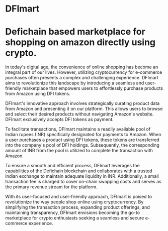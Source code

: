 # DFImart
# Defichain based marketplace for shopping on amazon directly using crypto.

In today's digital age, the convenience of online shopping has become an integral part of our lives. However, utilizing cryptocurrency for e-commerce purchases often presents a complex and challenging experience. DFImart aims to revolutionize this landscape by introducing a seamless and user-friendly marketplace that empowers users to effortlessly purchase products from Amazon using DFI tokens.

DFImart's innovative approach involves strategically curating product data from Amazon and presenting it on our platform. This allows users to browse and select their desired products without navigating Amazon's website. DFImart exclusively accepts DFI tokens as payment.


To facilitate transactions, DFImart maintains a readily available pool of Indian rupees (INR) specifically designated for payments to Amazon. When a user purchases a product using DFI tokens, these tokens are transferred into the company's pool of DFI holdings. Subsequently, the corresponding amount of INR from the pool is utilized to complete the transaction with Amazon.

To ensure a smooth and efficient process, DFImart leverages the capabilities of the Defichain blockchain and collaborates with a trusted Indian exchange to maintain adequate liquidity in INR. Additionally, a small transaction fee is charged to cover on-chain swapping costs and serves as the primary revenue stream for the platform.

With its user-focused and user-friendly approach, DFImart is poised to revolutionize the way people shop online using cryptocurrency. By simplifying the transaction process, expanding product offerings, and maintaining transparency, DFImart envisions becoming the go-to marketplace for crypto enthusiasts seeking a seamless and secure e-commerce experience.

